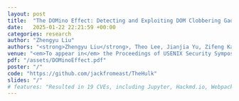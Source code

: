 ```yaml
---
layout: post
title:  "The DOMino Effect: Detecting and Exploiting DOM Clobbering Gadgets via Concolic Execution with Symbolic DOM"
date:   2025-01-22 22:21:59 +00:00
categories: research
author: "Zhengyu Liu"
authors: "<strong>Zhengyu Liu</strong>, Theo Lee, Jianjia Yu, Zifeng Kang, and Yinzhi Cao"
venue: "<em>To appear in</em> the Proceedings of USENIX Security Symposium, 2025"
pdf: "/assets/DOMinoEffect.pdf"
poster: "/"
code: "https://github.com/jackfromeast/TheHulk"
slides: "/"
# features: "Resulted in 19 CVEs, including Jupyter, Hackmd.io, Webpack, MathJax, Prism, and etc. with Google Client API Library (acknowledged by Google)."
---
```

